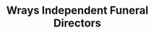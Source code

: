 ---
title: "Wrays Independent Funeral Directors"
url: /antrim/wrays-independent-funeral-directors/
shop: funeral directors
---